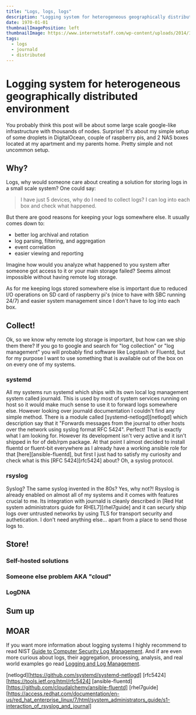 ```yaml
---
title: "Logs, logs, logs"
description: "Logging system for heterogeneous geographically distributed environment"
date: 1970-01-01
thumbnailImagePosition: left
thumbnailImage: https://www.internetstaff.com/wp-content/uploads/2014/10/journal2-300x183.png
tags:
  - logs
  - journald
  - distributed
---
```


# Logging system for heterogeneous geographically distributed environment

You probably think this post will be about some large scale google-like infrastructure with thousands of
nodes. Surprise! It's about my simple setup of some droplets in DigitalOcean, couple of raspberry pis, and 2 NAS boxes
located at my apartment and my parents home. Pretty simple and not uncommon setup.

## Why?
Logs, why would someone care about creating a solution for storing logs in a small scale system? One could say:

> I have just 5 devices, why do I need to collect logs? I can log into each box and check what happened.

But there are good reasons for keeping your logs somewhere else. It usually comes down to:
- better log archival and rotation
- log parsing, filtering, and aggregation
- event correlation
- easier viewing and reporting

Imagine how would you analyze what happened to you system after someone got access to it or your main storage
failed? Seems almost impossible without having remote log storage.

As for me keeping logs stored somewhere else is important due to reduced I/O operations on SD card of raspberry pi's
(nice to have with SBC running 24/7) and easier system management since I don't have to log into each box.

## Collect!
Ok, so we know why remote log storage is important, but how can we ship them there? If you go to google and search for
"log collection" or "log management" you will probably find software like Logstash or Fluentd, but for my purpose I want
to use something that is available out of the box on on every one of my systems.

### systemd
All my systems run systemd which ships with its own local log management system called journald. This is used by most 
of system services running on host so it would make much sense to use it to forward logs somewhere else. However looking
over journald documentation I couldn't find any simple method. There is a module called 
[systemd-netlogd][netlogd] which description say that it "Forwards messages from the journal to other hosts over the 
network using syslog format RFC 5424". Perfect! That is exactly what I am looking for. However its development isn't 
very active and it isn't shipped in for of deb/rpm package. At that point I almost decided to install fluentd or 
fluent-bit everywhere as I already have a working ansible role for that [here][ansible-fluentd], but 
first I just had to satisfy my curiosity and check what is this [RFC 5424][rfc5424] about? Oh, a syslog protocol.

### rsyslog
Syslog? The same syslog invented in the 80s? Yes, why not?! Rsyslog is already enabled on almost all of my systems and
it comes with features crucial to me. Its integration with journald is cleanly described in [Red Hat system administrators guide for RHEL7][rhel7guide]
and it can securly ship logs over untrusted networks by using TLS for transport security and authetication. I don't
need anything else... apart from a place to send those logs to.

## Store!


### Self-hosted solutions


### Someone else problem AKA "cloud"


### LogDNA



## Sum up


## MOAR

If you want more information about logging systems I highly recommend to read NIST
[Guide to Computer Security Log Management](https://ws680.nist.gov/publication/get_pdf.cfm?pub_id=50881). And if are
even more curious about logs, their aggregation, processing, analysis, and real world examples go read
[Logging and Log Management](https://www.amazon.com/Logging-Log-Management-Authoritative-Understanding/dp/1597496359).

[netlogd][https://github.com/systemd/systemd-netlogd]
[rfc5424][https://tools.ietf.org/html/rfc5424]
[ansible-fluentd][https://github.com/cloudalchemy/ansible-fluentd]
[rhel7guide][https://access.redhat.com/documentation/en-us/red_hat_enterprise_linux/7/html/system_administrators_guide/s1-interaction_of_rsyslog_and_journal]
